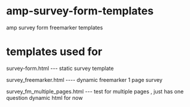 # amp-survey-form-templates
amp survey form freemarker templates

# templates used for
survey-form.html --- static survey template

survey_freemarker.html ---- dynamic freemarker 1 page survey

survey_fm_multiple_pages.html --- test for multiple pages , just has one question dynamic html for now
